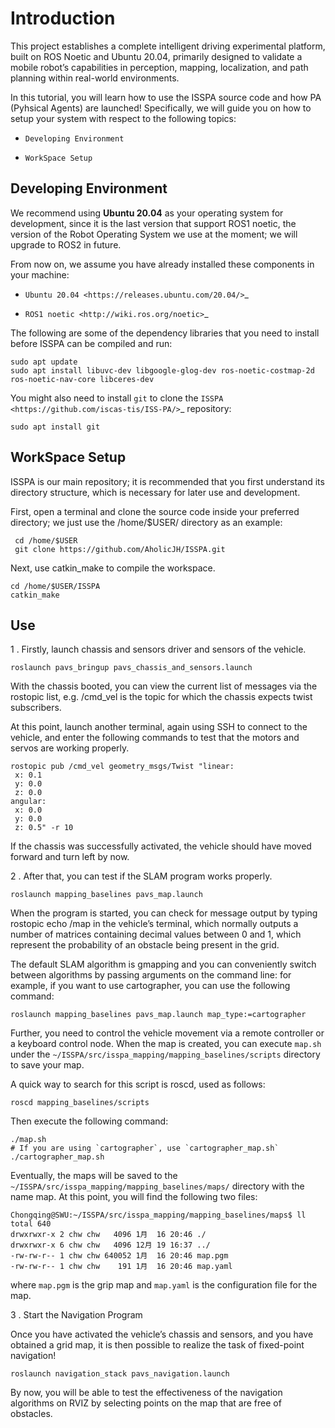 # Introduction

This project establishes a complete intelligent driving experimental platform, built on ROS Noetic and Ubuntu 20.04, primarily designed to validate a mobile robot’s capabilities in perception, mapping, localization, and path planning within real-world environments.

In this tutorial, you will learn how to use the ISSPA source code and how PA (Pyhsical Agents) are launched! Specifically, we will guide you on how to setup your system with respect to the following topics:


- `Developing Environment`

- `WorkSpace Setup`

Developing Environment
----------------------

We recommend using **Ubuntu 20.04** as your operating system for development, since it is the last version 
that support ROS1 noetic, the version of the Robot Operating System we use at the moment; 
we will upgrade to ROS2 in future.

From now on, we assume you have already installed these components in your machine:

- `Ubuntu 20.04 <https://releases.ubuntu.com/20.04/>`_

- `ROS1 noetic <http://wiki.ros.org/noetic>`_

The following are some of the dependency libraries that you need to install before ISSPA can be compiled and run:

    sudo apt update
    sudo apt install libuvc-dev libgoogle-glog-dev ros-noetic-costmap-2d ros-noetic-nav-core libceres-dev

You might also need to install ``git`` to clone the `ISSPA <https://github.com/iscas-tis/ISS-PA/>`_ repository:


    sudo apt install git



WorkSpace Setup
----------------------
ISSPA is our main repository; it is recommended that you first understand its directory structure, which is necessary for later use and development.

First, open a terminal and clone the source code inside your preferred directory; we just use the /home/$USER/ directory as an example:
 ```
  cd /home/$USER
  git clone https://github.com/AholicJH/ISSPA.git

 ```
Next, use catkin_make to compile the workspace.

 ```
 cd /home/$USER/ISSPA
 catkin_make
 ```
Use
----------------------
1 . Firstly, launch chassis and sensors driver and sensors of the vehicle.

 ```
 roslaunch pavs_bringup pavs_chassis_and_sensors.launch
 ```
With the chassis booted, you can view the current list of messages via the rostopic list, e.g. /cmd_vel is the topic for which the chassis expects twist subscribers.

At this point, launch another terminal, again using SSH to connect to the vehicle, and enter the following commands to test that the motors and servos are working properly.
 ```
 rostopic pub /cmd_vel geometry_msgs/Twist "linear:
  x: 0.1
  y: 0.0
  z: 0.0
angular:
  x: 0.0
  y: 0.0
  z: 0.5" -r 10

 ```
 If the chassis was successfully activated, the vehicle should have moved forward and turn left by now.

 2 . After that, you can test if the SLAM program works properly.

```
roslaunch mapping_baselines pavs_map.launch
```

When the program is started, you can check for message output by typing rostopic echo /map in the vehicle’s terminal, which normally outputs a number of matrices containing decimal values between 0 and 1, which represent the probability of an obstacle being present in the grid.

The default SLAM algorithm is gmapping and you can conveniently switch between algorithms by passing arguments on the command line: for example, if you want to use cartographer, you can use the following command:


```
roslaunch mapping_baselines pavs_map.launch map_type:=cartographer
```
Further, you need to control the vehicle movement via a remote controller or a keyboard control node. When the map is created, you can execute 
`map.sh` under the `~/ISSPA/src/isspa_mapping/mapping_baselines/scripts` directory to save your map.

A quick way to search for this script is roscd, used as follows:
```
roscd mapping_baselines/scripts
```

Then execute the following command:
```
./map.sh
# If you are using `cartographer`, use `cartographer_map.sh`
./cartographer_map.sh
```
Eventually, the maps will be saved to the `~/ISSPA/src/isspa_mapping/mapping_baselines/maps/` directory with the name map.
At this point, you will find the following two files:

```
Chongqing@SWU:~/ISSPA/src/isspa_mapping/mapping_baselines/maps$ ll
total 640
drwxrwxr-x 2 chw chw   4096 1月  16 20:46 ./
drwxrwxr-x 6 chw chw   4096 12月 19 16:37 ../
-rw-rw-r-- 1 chw chw 640052 1月  16 20:46 map.pgm
-rw-rw-r-- 1 chw chw    191 1月  16 20:46 map.yaml
```
where `map.pgm` is the grip map and `map.yaml` is the configuration file for the map.

3 . Start the Navigation Program

Once you have activated the vehicle’s chassis and sensors, and you have obtained a grid map, it is then possible to realize the task of fixed-point navigation!

```
roslaunch navigation_stack pavs_navigation.launch
```
By now, you will be able to test the effectiveness of the navigation algorithms on RVIZ by selecting points on the map that are free of obstacles.
